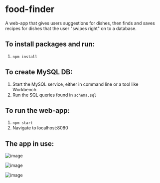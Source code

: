 # food-finder
A web-app that gives users suggestions for dishes, then finds and saves recipes for dishes that the user "swipes right" on to a database.

## To install packages and run:
1. ```npm install```  

## To create MySQL DB:
1. Start the MySQL service, either in command line or a tool like Workbench
2. Run the SQL queries found in ```schema.sql```

## To run the web-app:
1. ```npm start```
2. Navigate to localhost:8080

## The app in use:
![image](https://github.com/Stregaa/food-finder/assets/64290337/c9f4c0dd-716a-482c-be92-98569de405f3)

![image](https://github.com/Stregaa/food-finder/assets/64290337/4a0e40c4-2388-4986-93fa-5384fe6ba994)

![image](https://github.com/Stregaa/food-finder/assets/64290337/ae17ff5a-4e25-4dea-8b27-de8a5acc26bf)
